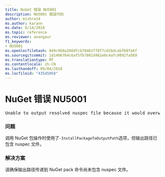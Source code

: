 ```yaml
---
title: NuGet 错误 NU5001
description: NU5001 错误代码
author: mishra14
ms.author: karann
ms.date: 8/14/2018
ms.topic: reference
ms.reviewer: anangaur
f1_keywords:
- NU5001
ms.openlocfilehash: 849c968a260dfcb78462ff8f7cd2bdcabfb8fa6f
ms.sourcegitcommit: 1d1406764c6af5fb7801d462e0c4afc9092fa569
ms.translationtype: MT
ms.contentlocale: zh-CN
ms.lasthandoff: 09/04/2018
ms.locfileid: "43545058"
---
```

# <a name="nuget-error-nu5001"></a>NuGet 错误 NU5001
<pre>Unable to output resolved nuspec file because it would overwrite the original at 'F:\project\project.nuspec'.</pre>

### <a name="issue"></a>问题

调用 NuGet 包操作时使用了`-InstallPackageToOutputPath`选项，但输出路径已包含 nuspec 文件。


### <a name="solution"></a>解决方案

请确保输出路径传递到 NuGet pack 命令尚未包含 nuspec 文件。

